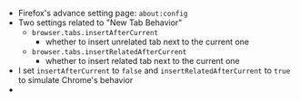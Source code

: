 - Firefox's advance setting page: `about:config`
- Two settings related to "New Tab Behavior"
	- `browser.tabs.insertAfterCurrent`
		- whether to insert unrelated tab next to the current one
	- `browser.tabs.insertRelatedAfterCurrent`
		- whether to insert related tab next to the current one
- I set `insertAfterCurrent` to `false` and `insertRelatedAfterCurrent` to `true` to simulate Chrome's behavior
-